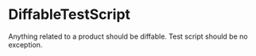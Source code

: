 # DiffableTestScript
Anything related to a product should be diffable. Test script should be no exception.
